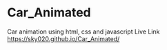 # Car_Animated
Car animation using html, css and javascript
Live Link
https://sky020.github.io/Car_Animated/

